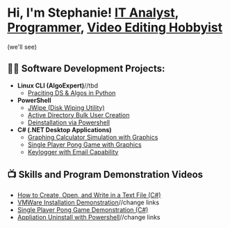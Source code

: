 <h1>Hi, I'm Stephanie! <a href="https://www.linkedin.com/in/stephanie-i234">IT Analyst</a>, <br/><a href="https://github.com/stephanie-i234">Programmer</a>, <a href="https://www.youtube.com/c/joshmadakor">Video Editing Hobbyist</a></h1> (we'll see)

<h2>👨‍💻 Software Development Projects:</h2>

- <b>Linux CLI (AlgoExpert)</b>//tbd
  - [Praciting DS & Algos in Python](https://github.com/joshmadakor1/Algorithms-Practice)
- <b>PowerShell</b>
  - [JWipe (Disk Wiping Utility)](https://github.com/joshmadakor1/Jwipe.PowerShell)
  - [Active Directory Bulk User Creation](https://github.com/joshmadakor1/AD_PS)
  - [Deinstallation via Powershell](https://github.com/joshmadakor1/PowerShell-Integrity-FIM)
- <b>C# (.NET Desktop Applications)</b>
  - [Graphing Calculator Simulation with Graphics](https://github.com/joshmadakor1/EncrypterPOC)
  - [Single Player Pong Game with Graphics](https://github.com/joshmadakor1/DecrypterPOC)
  - [Keylogger with Email Capability](https://github.com/joshmadakor1/Key-Logger-With-Email)

<h2>📺 Skills and Program Demonstration Videos</h2>

- [How to Create, Open, and Write in a Text File (C#)](https://www.youtube.com/watch?v=uHy3oM7NnoU)
- [VMWare Installation Demonstration](https://www.youtube.com/watch?v=N-L9hklSlNk)//change links
- [Single Player Pong Game Demonstration (C#)](https://youtu.be/6Rio8jxRD-I)
- [Appliation Uninstall with Powershell](https://www.youtube.com/watch?v=E2MwRWxDBkA)//change links


